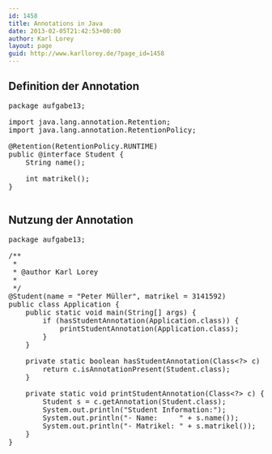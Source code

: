 ```yaml
---
id: 1458
title: Annotations in Java
date: 2013-02-05T21:42:53+00:00
author: Karl Lorey
layout: page
guid: http://www.karllorey.de/?page_id=1458
---
```

## Definition der Annotation

<pre class="brush: java; title: ; notranslate" title="">package aufgabe13;

import java.lang.annotation.Retention;
import java.lang.annotation.RetentionPolicy;

@Retention(RetentionPolicy.RUNTIME)
public @interface Student {
    String name();

    int matrikel();
}

</pre>

## Nutzung der Annotation

<pre class="brush: java; title: ; notranslate" title="">package aufgabe13;

/**
 *
 * @author Karl Lorey
 *
 */
@Student(name = "Peter Müller", matrikel = 3141592)
public class Application {
    public static void main(String[] args) {
        if (hasStudentAnnotation(Application.class)) {
            printStudentAnnotation(Application.class);
        }
    }

    private static boolean hasStudentAnnotation(Class&lt;?&gt; c) {
        return c.isAnnotationPresent(Student.class);
    }

    private static void printStudentAnnotation(Class&lt;?&gt; c) {
        Student s = c.getAnnotation(Student.class);
        System.out.println("Student Information:");
        System.out.println("- Name:     " + s.name());
        System.out.println("- Matrikel: " + s.matrikel());
    }
}
</pre>